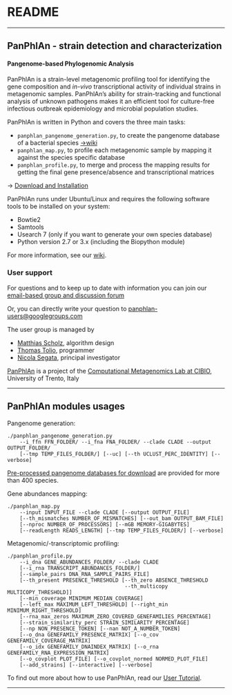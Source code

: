 # README #

----

## PanPhlAn - strain detection and characterization

#### Pangenome-based Phylogenomic Analysis 

PanPhlAn is a strain-level metagenomic profiling tool
for identifying the gene composition and *in-vivo* transcriptional activity of individual strains
in metagenomic samples. PanPhlAn’s ability for strain-tracking and functional analysis of unknown
pathogens makes it an efficient tool for culture-free infectious outbreak epidemiology and
microbial population studies.

PanPhlAn is written in Python and covers the three main tasks:

* `panphlan_pangenome_generation.py`, to create the pangenome database of a bacterial species [→wiki](https://bitbucket.org/CibioCM/panphlan/wiki/panphlan_pangenome_generation)
* `panphlan_map.py`, to profile each metagenomic sample by mapping it against the species specific database
* `panphlan_profile.py`, to merge and process the mapping results for getting the final gene presence/absence and transcriptional matrices

→ [Download and Installation](https://bitbucket.org/CibioCM/panphlan/wiki/Download_and_Installation)

PanPhlAn runs under Ubuntu/Linux and requires the following software tools to be installed on your system:

* Bowtie2 
* Samtools
* Usearch 7 (only if you want to generate your own species database)
* Python version 2.7 or 3.x (including the Biopython module) 

For more information, see our [wiki](https://bitbucket.org/CibioCM/panphlan/wiki).

### User support ###

For questions and to keep up to date with information you can join our [email-based group and discussion forum](https://groups.google.com/forum/#!forum/panphlan-users) 

Or, you can directly write your question to [panphlan-users@googlegroups.com](mailto:panphlan-users@googlegroups.com)

The user group is managed by

* [Matthias Scholz](http://www.matthias-scholz.de/), algorithm design
* [Thomas Tolio](https://www.linkedin.com/in/thomastolio), programmer
* [Nicola Segata](http://segatalab.cibio.unitn.it/), principal investigator

[PanPhlAn](http://segatalab.cibio.unitn.it/tools/panphlan/) is a project of the [Computational Metagenomics Lab at CIBIO](http://segatalab.cibio.unitn.it/), University of Trento, Italy

----

## PanPhlAn modules usages

Pangenome generation:

```
./panphlan_pangenome_generation.py
    --i_ffn FFN_FOLDER/ --i_fna FNA_FOLDER/ --clade CLADE --output OUTPUT_FOLDER/
    [--tmp TEMP_FILES_FOLDER/] [--uc] [--th UCLUST_PERC_IDENTITY] [--verbose]
```
[Pre-processed pangenome databases for download](https://bitbucket.org/CibioCM/panphlan/wiki/Pangenome%20databases) are provided for more than 400 species.


Gene abundances mapping:

```
./panphlan_map.py
    --input INPUT_FILE --clade CLADE [--output OUTPUT_FILE]
    [--th_mismatches NUMBER_OF_MISMATCHES] [--out_bam OUTPUT_BAM_FILE]
    [--nproc NUMBER_OF_PROCESSORS] [--mGB MEMORY-GIGABYTES]
    [--readLength READS_LENGTH] [--tmp TEMP_FILES_FOLDER/] [--verbose]
```

Metagenomic/-transcriptomic profiling:

```
./panphlan_profile.py
    --i_dna GENE_ABUNDANCES_FOLDER/ --clade CLADE
    [--i_rna TRANSCRIPT_ABUNDANCES_FOLDER/]
    [--sample_pairs DNA_RNA_SAMPLE_PAIRS_FILE]
    [--th_present PRESENCE_THRESHOLD [--th_zero ABSENCE_THRESHOLD
                                      --th_multicopy MULTICOPY_THRESHOLD]]
    [--min_coverage MINIMUM_MEDIAN_COVERAGE]
    [--left_max MAXIMUM_LEFT_THRESHOLD] [--right_min MINIMUM_RIGHT_THRESHOLD]
    [--rna_max_zeros MAXIMUM_ZERO_COVERED_GENEFAMILIES_PERCENTAGE]
    [--strain_similarity_perc STRAIN_SIMILARITY_PERCENTAGE]
    [--np NON_PRESENCE_TOKEN] [--nan NOT_A_NUMBER_TOKEN]
    [--o_dna GENEFAMILY_PRESENCE_MATRIX] [--o_cov GENEFAMILY_COVERAGE_MATRIX]
    [--o_idx GENEFAMILY_DNAINDEX_MATRIX] [--o_rna GENEFAMILY_RNA_EXPRESSION_MATRIX]
    [--o_covplot PLOT_FILE] [--o_covplot_normed NORMED_PLOT_FILE]
    [--add_strains] [--interactive] [--verbose]
```


To find out more about how to use PanPhlAn, read our [User Tutorial](https://bitbucket.org/CibioCM/panphlan/wiki/Home).


----